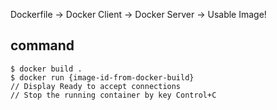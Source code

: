 Dockerfile -> Docker Client -> Docker Server -> Usable Image!

## command

```
$ docker build .
$ docker run {image-id-from-docker-build}
// Display Ready to accept connections
// Stop the running container by key Control+C
```

